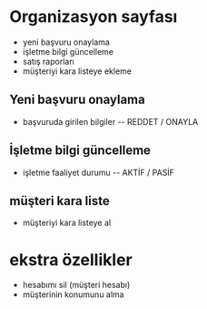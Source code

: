 
# Organizasyon sayfası
- yeni başvuru onaylama
- işletme bilgi güncelleme
- satış raporları
- müşteriyi kara listeye ekleme

## Yeni başvuru onaylama
- başvuruda girilen bilgiler
  -- REDDET / ONAYLA

## İşletme bilgi güncelleme
- işletme faaliyet durumu
  -- AKTİF / PASİF

## müşteri kara liste
- müşteriyi kara listeye al

# ekstra özellikler
- hesabımı sil (müşteri hesabı)
- müşterinin konumunu alma
